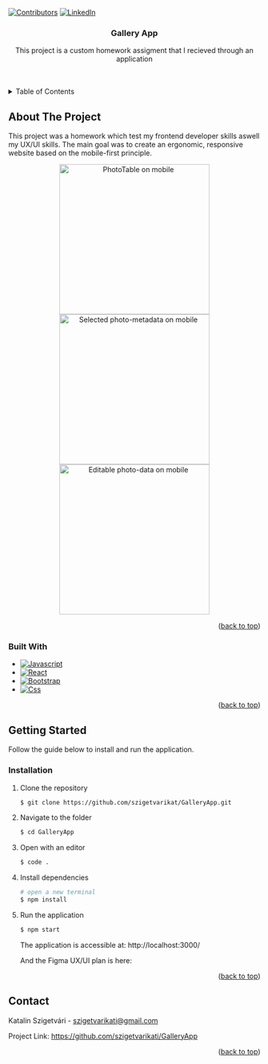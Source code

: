 <a name="readme-top"></a>

[![Contributors][contributors-shield]][contributors-url]
[![LinkedIn][linkedin-shield]][linkedin-url]

<h3 align="center">Gallery App</h3>

  <p align="center">
    This project is a custom homework assigment that I recieved through an application
    <br />
    <br />
    <br />


  </p>
</div>

<!-- TABLE OF CONTENTS -->
<details>
  <summary>Table of Contents</summary>
  <ol>
    <li>
      <a href="#about-the-project">About The Project</a>
      <ul>
        <li><a href="#built-with">Built With</a></li>
      </ul>
    </li>
    <li>
      <a href="#getting-started">Getting Started</a>
      <ul>
        <li><a href="#installation">Installation</a></li>
      </ul>
    </li>
    <li><a href="#contact">Contact</a></li>
  </ol>
</details>

<!-- ABOUT THE PROJECT -->

## About The Project

This project was a homework which test my frontend developer skills aswell my UX/UI skills.
The main goal was to create an ergonomic, responsive website based on the mobile-first principle.

<p align="center">
  <img src="https://i.imgur.com/TSMEKIJ.png" alt="PhotoTable on mobile" width=300px>
  <img src="https://i.imgur.com/uQNYPsg.png" alt="Selected photo-metadata on mobile"width=300px>
   <img src="https://i.imgur.com/s9TNiEF.png" alt="Editable photo-data on mobile"width=300px>
</p>
<p align="right">(<a href="#readme-top">back to top</a>)</p>

### Built With

- [![Javascript][Javascript]][Javascript-url]
- [![React][React.js]][React-url]
- [![Bootstrap][Bootstrap.com]][Bootstrap-url]
- [![Css][Css.com]][Css-url]

<p align="right">(<a href="#readme-top">back to top</a>)</p>

<!-- GETTING STARTED -->

[product-main]: images/screenshot.png

## Getting Started

Follow the guide below to install and run the application.

### Installation

1. Clone the repository
   ```sh
   $ git clone https://github.com/szigetvarikat/GalleryApp.git
   ```
2. Navigate to the folder
   ```sh
   $ cd GalleryApp
   ```
3. Open with an editor
   ```sh
   $ code .
   ```
4. Install dependencies
   ```sh
   # open a new terminal
   $ npm install
   ```
5. Run the application

   ```sh
   $ npm start
   ```

   The application is accessible at: http://localhost:3000/

   And the Figma UX/UI plan is here:

<p align="right">(<a href="#readme-top">back to top</a>)</p>

<!-- CONTACT -->

## Contact

Katalin Szigetvári - szigetvarikati@gmail.com

Project Link: https://github.com/szigetvarikati/GalleryApp

<p align="right">(<a href="#readme-top">back to top</a>)</p>

<!-- MARKDOWN LINKS & IMAGES -->
<!-- https://www.markdownguide.org/basic-syntax/#reference-style-links -->

[contributors-shield]: https://img.shields.io/github/contributors/szigetvarikati/GalleryApp.svg?style=for-the-badge
[contributors-url]: https://github.com/szigetvarikati/test-project-MERN/graphs/contributors
[linkedin-shield]: https://img.shields.io/badge/-LinkedIn-black.svg?style=for-the-badge&logo=linkedin&colorB=555
[linkedin-url]: https://www.linkedin.com/in/katalin-szigetvári-9829519a
[product-main]: https://imgur.com/a/jEvI3mU
[React.js]: https://img.shields.io/badge/React-20232A?style=for-the-badge&logo=react&logoColor=61DAFB
[React-url]: https://reactjs.org/
[Bootstrap.com]: https://img.shields.io/badge/Bootstrap-563D7C?style=for-the-badge&logo=bootstrap&logoColor=white
[Bootstrap-url]: https://getbootstrap.com
[Javascript]: https://img.shields.io/badge/javascript-F7DF1E?style=for-the-badge&logo=typescript&logoColor=white
[Javascript-url]: https://developer.mozilla.org/en-US/docs/Web/JavaScript
[Css.com]: https://img.shields.io/badge/CSS-563D7C?style=for-the-badge&logo=css&logoColor=white

[Css-url]: http://](https://www.w3.org/Style/CSS/Overview.en.html)https://www.w3.org/Style/CSS/Overview.en.html/
